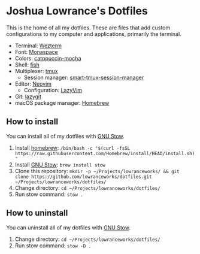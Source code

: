 # Joshua Lowrance's Dotfiles

<!-- add screenshot of your terminal -->

This is the home of all my dotfiles. These are files that add custom configurations to my computer and applications, primarily the terminal.

- Terminal: [Wezterm](https://wezfurlong.org/wezterm)
- Font: [Monaspace](https://monaspace.githubnext.com/)
- Colors: [catppuccin-mocha](https://github.com/catppuccin/catppuccin)
- Shell: [fish](https://fishshell.com)
- Multiplexer: [tmux](https://github.com/tmux/tmux/wiki)
  - Session manager: [smart-tmux-session-manager]()
- Editor: [Neovim](https://neovim.io)
  - Configuration: [LazyVim](https://www.lazyvim.org/)
- Git: [lazygit](https://github.com/jesseduffield/lazygit)
- macOS package manager: [Homebrew](https://brew.sh)

## How to install

You can install all of my dotfiles with [GNU Stow](https://www.gnu.org/software/stow/).

1. Install [homebrew](https://brew.sh/): `/bin/bash -c "$(curl -fsSL https://raw.githubusercontent.com/Homebrew/install/HEAD/install.sh)"`
2. Install [GNU Stow](https://www.gnu.org/software/stow/): `brew install stow`
3. Clone this repository: `mkdir -p ~/Projects/lowranceworks/ && git clone https://github.com/lowranceworks/dotfiles.git ~/Projects/lowranceworks/dotfiles/`
4. Change directory: `cd ~/Projects/lowranceworks/dotfiles/`
5. Run stow command: `stow .`

## How to uninstall

You can uninstall all of my dotfiles with [GNU Stow](https://www.gnu.org/software/stow/).

1. Change directory: `cd ~/Projects/lowranceworks/dotfiles/`
2. Run stow command: `stow -D .`
